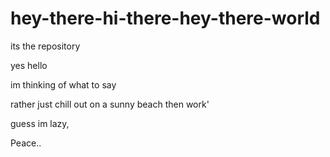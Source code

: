 # hey-there-hi-there-hey-there-world
its the repository

yes hello

im thinking of what to say

rather just chill out on a sunny beach then work'

guess im lazy, 

Peace..
